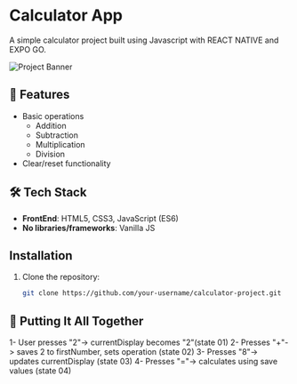 # Calculator App

A simple calculator project built using Javascript with REACT NATIVE and EXPO GO.

<img src="[temp-Imagehqu-A5l.avif](https://postimg.cc/FkkCYWhN)" alt="Project Banner">

## 🌟 Features
 - Basic operations
    - Addition
    - Subtraction
    - Multiplication
    - Division
- Clear/reset functionality

## 🛠️ Tech Stack
- **FrontEnd**: HTML5, CSS3, JavaScript (ES6)
- **No libraries/frameworks**: Vanilla JS

## Installation
1. Clone the repository:
   ```bash
   git clone https://github.com/your-username/calculator-project.git


## 🧩 Putting It All Together
1- User presses "2"-> currentDisplay becomes "2"(state 01)
2- Presses "+"-> saves 2 to firstNumber, sets operation (state 02)
3- Presses "8"-> updates currentDisplay (state 03)
4- Presses "="-> calculates using save values (state 04)

